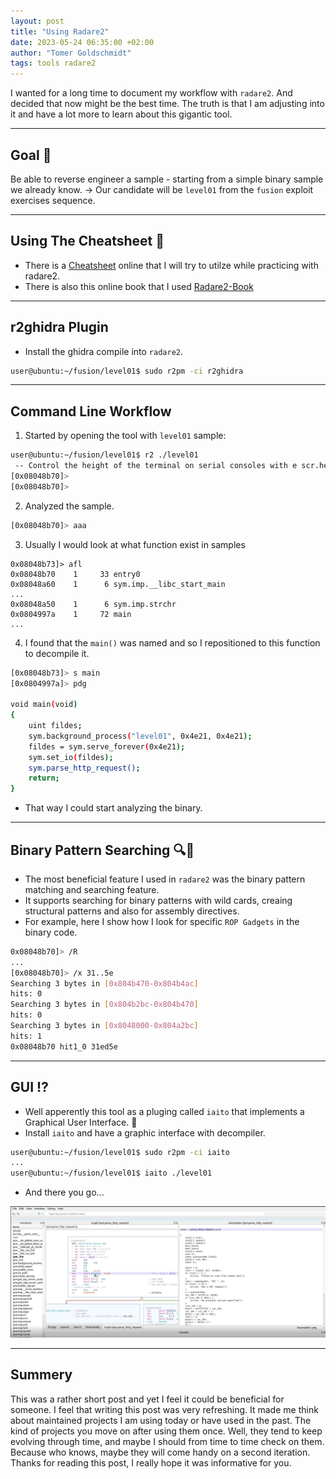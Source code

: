 ```yaml
---
layout: post
title: "Using Radare2"
date: 2023-05-24 06:35:00 +02:00
author: "Tomer Goldschmidt"
tags: tools radare2
---
```



I wanted for a long time to document my workflow with `radare2`. And decided that now might be the best time.
The truth is that I am adjusting into it and have a lot more to learn about this gigantic tool.

---
## Goal 🎯
Be able to reverse engineer a sample - starting from a simple binary sample we already know. -> Our candidate will be `level01` from the `fusion` exploit exercises sequence.

---
## Using The Cheatsheet 📄
* There is a [Cheatsheet](https://github.com/radareorg/radare2/blob/master/doc/intro.md) online that I will try to utilze while practicing with radare2.
* There is also this online book that I used [Radare2-Book](https://book.rada.re/)

---
## r2ghidra Plugin
* Install the ghidra compile into `radare2`.
```bash
user@ubuntu:~/fusion/level01$ sudo r2pm -ci r2ghidra
```

---
## Command Line Workflow
1. Started by opening the tool with `level01` sample:
```bash
user@ubuntu:~/fusion/level01$ r2 ./level01
 -- Control the height of the terminal on serial consoles with e scr.height
[0x08048b70]> 
[0x08048b70]> 
```

2. Analyzed the sample.
```bash
[0x08048b70]> aaa
```

3. Usually I would look at what function exist in samples
```
0x08048b73]> afl
0x08048b70    1     33 entry0
0x08048a60    1      6 sym.imp.__libc_start_main
...
0x08048a50    1      6 sym.imp.strchr
0x0804997a    1     72 main
...
```

4. I found that the `main()` was named and so I repositioned to this function to decompile it.
```bash
[0x08048b73]> s main
[0x0804997a]> pdg

void main(void)
{
    uint fildes;   
    sym.background_process("level01", 0x4e21, 0x4e21);
    fildes = sym.serve_forever(0x4e21);
    sym.set_io(fildes);
    sym.parse_http_request();
    return;
}
```
* That way I could start analyzing the binary.

---
## Binary Pattern Searching 🔍💪
* The most beneficial feature I used in `radare2` was the binary pattern matching and searching feature.
* It supports searching for binary patterns with wild cards, creaing structural patterns and also for assembly directives.
* For example, here I show how I look for specific `ROP Gadgets` in the binary code.
```bash
0x08048b70]> /R
...
[0x08048b70]> /x 31..5e
Searching 3 bytes in [0x804b470-0x804b4ac]
hits: 0
Searching 3 bytes in [0x804b2bc-0x804b470]
hits: 0
Searching 3 bytes in [0x8048000-0x804a2bc]
hits: 1
0x08048b70 hit1_0 31ed5e
```

---
## GUI ⁉
* Well apperently this tool as a pluging called `iaito` that implements a Graphical User Interface. 🤔
* Install `iaito` and have a graphic interface with decompiler.
```bash
user@ubuntu:~/fusion/level01$ sudo r2pm -ci iaito
...
user@ubuntu:~/fusion/level01$ iaito ./level01
```
* And there you go...

<img src="/assets/radare2-iaiot.png" />


---
## Summery
This was a rather short post and yet I feel it could be beneficial for someone. 
I feel that writing this post was very refreshing. It made me think about maintained projects I am using today or have used in the past. 
The kind of projects you move on after using them once.
Well, they tend to keep evolving through time, and maybe I should from time to time check on them. Because who knows, maybe they will come handy on a second iteration.
Thanks for reading this post, I really hope it was informative for you.
